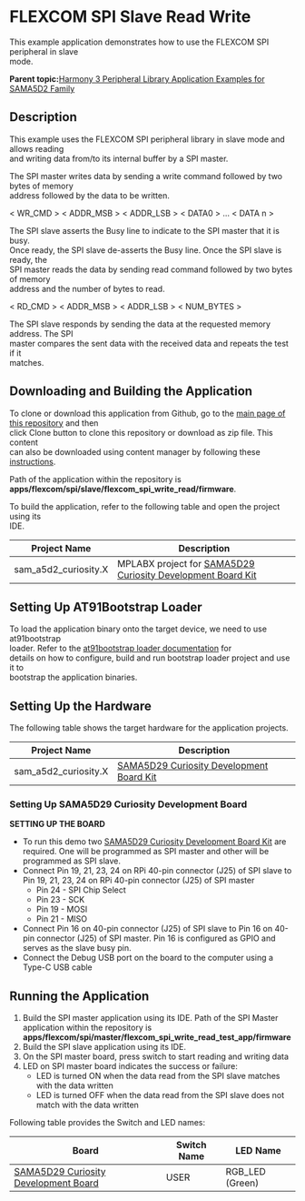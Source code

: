 # FLEXCOM SPI Slave Read Write

This example application demonstrates how to use the FLEXCOM SPI peripheral in slave<br /> mode.

**Parent topic:**[Harmony 3 Peripheral Library Application Examples for SAMA5D2 Family](GUID-3730E5D6-911C-4BCA-9955-26D7EB66B585.md)

## Description

This example uses the FLEXCOM SPI peripheral library in slave mode and allows reading<br /> and writing data from/to its internal buffer by a SPI master.

The SPI master writes data by sending a write command followed by two bytes of memory<br /> address followed by the data to be written.

< WR\_CMD \> < ADDR\_MSB \> < ADDR\_LSB \> < DATA0 \> … < DATA n \>

The SPI slave asserts the Busy line to indicate to the SPI master that it is busy.<br /> Once ready, the SPI slave de-asserts the Busy line. Once the SPI slave is ready, the<br /> SPI master reads the data by sending read command followed by two bytes of memory<br /> address and the number of bytes to read.

< RD\_CMD \> < ADDR\_MSB \> < ADDR\_LSB \> < NUM\_BYTES \>

The SPI slave responds by sending the data at the requested memory address. The SPI<br /> master compares the sent data with the received data and repeats the test if it<br /> matches.

## Downloading and Building the Application

To clone or download this application from Github, go to the [main page of this repository](https://github.com/Microchip-MPLAB-Harmony/csp_apps_sam_a5d2) and then<br /> click Clone button to clone this repository or download as zip file. This content<br /> can also be downloaded using content manager by following these [instructions](https://github.com/Microchip-MPLAB-Harmony/contentmanager/wiki).

Path of the application within the repository is<br /> **apps/flexcom/spi/slave/flexcom\_spi\_write\_read/firmware**.

To build the application, refer to the following table and open the project using its<br /> IDE.

|Project Name|Description|
|------------|-----------|
|sam\_a5d2\_curiosity.X|MPLABX project for [SAMA5D29 Curiosity Development Board Kit](https://www.microchip.com/en-us/development-tool/EV07R15A)|

## Setting Up AT91Bootstrap Loader

To load the application binary onto the target device, we need to use at91bootstrap<br /> loader. Refer to the [at91bootstrap loader documentation](GUID-DA6B998E-C5DD-4566-BB08-7DC124553FBF.md) for<br /> details on how to configure, build and run bootstrap loader project and use it to<br /> bootstrap the application binaries.

## Setting Up the Hardware

The following table shows the target hardware for the application projects.

|Project Name|Description|
|------------|-----------|
|sam\_a5d2\_curiosity.X|[SAMA5D29 Curiosity Development Board Kit](https://www.microchip.com/en-us/development-tool/EV07R15A)|

### Setting Up SAMA5D29 Curiosity Development Board

**SETTING UP THE BOARD**

-   To run this demo two [SAMA5D29 Curiosity Development Board Kit](https://www.microchip.com/en-us/development-tool/EV07R15A) are required. One will be programmed as SPI master and other will be programmed as SPI slave.
-   Connect Pin 19, 21, 23, 24 on RPi 40-pin connector \(J25\) of SPI slave to Pin 19, 21, 23, 24 on RPi 40-pin connector \(J25\) of SPI master
    -   Pin 24 - SPI Chip Select
    -   Pin 23 - SCK
    -   Pin 19 - MOSI
    -   Pin 21 - MISO
-   Connect Pin 16 on 40-pin connector \(J25\) of SPI slave to Pin 16 on 40-pin connector \(J25\) of SPI master. Pin 16 is configured as GPIO and serves as the slave busy pin.
-   Connect the Debug USB port on the board to the computer using a Type-C USB cable

## Running the Application

1.  Build the SPI master application using its IDE. Path of the SPI Master application within the repository is **apps/flexcom/spi/master/flexcom\_spi\_write\_read\_test\_app/firmware**
2.  Build the SPI slave application using its IDE.
3.  On the SPI master board, press switch to start reading and writing data
4.  LED on SPI master board indicates the success or failure:
    -   LED is turned ON when the data read from the SPI slave matches with the data written
    -   LED is turned OFF when the data read from the SPI slave does not match with the data written

Following table provides the Switch and LED names:

|Board|Switch Name|LED Name|
|-----|-----------|--------|
|[SAMA5D29 Curiosity Development Board](https://www.microchip.com/en-us/development-tool/EV07R15A)|USER|RGB\_LED \(Green\)|

